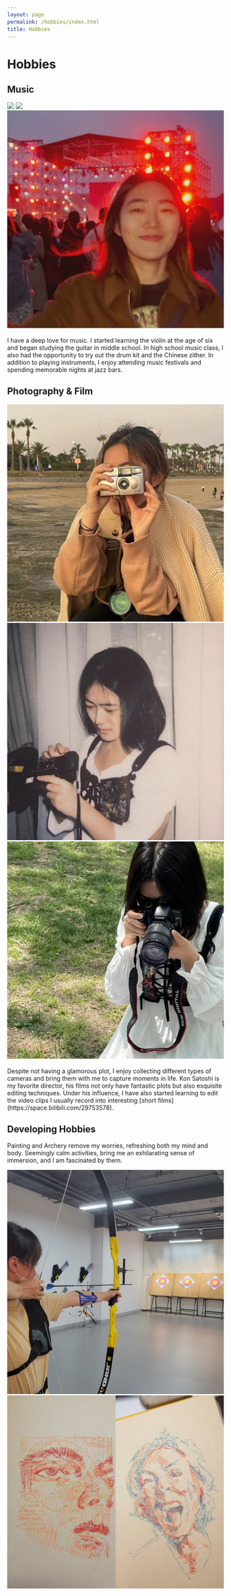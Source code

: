 ```yaml
---
layout: page
permalink: /hobbies/index.html
title: Hobbies
---
```


# Hobbies

## Music

<div class="third">
<img src="/images/swimming2.JPG">
<img src="/images/swimming.JPG">
<img src="/images/festival.JPG">
</div>
<br>I have a deep love for music. I started learning the violin at the age of six and began studying the guitar in middle school. In high school music class, I also had the opportunity to try out the drum kit and the Chinese zither. In addition to playing instruments, I enjoy attending music festivals and spending memorable nights at jazz bars.

## Photography & Film 

<div class="third">
<img src="/images/photography1.JPG">
<img src="/images/photography2.JPG">
<img src="/images/photography3.JPG">
</div>
<br>Despite not having a glamorous plot, I enjoy collecting different types of cameras and bring them with me to capture moments in life. Kon Satoshi is my favorite director, his films not only have fantastic plots but also exquisite editing techniques. Under his influence, I have also started learning to edit the video clips I usually record into interesting [short films](https://space.bilibili.com/29753578).


## Developing Hobbies

Painting and Archery remove my worries, refreshing both my mind and body. Seemingly calm activities, bring me an exhilarating sense of immersion, and I am fascinated by them.


<div class="half">
<img src="/images/archery.JPG">
<img src="/images/painting.JPG">
</div>
<br>



<!-- Calendly inline widget begin -->

<!-- <div class="calendly-inline-widget" data-url="https://calendly.com/lancecai/meet-with-lance" style="min-width:320px;height:630px;"></div>
<script type="text/javascript" src="https://assets.calendly.com/assets/external/widget.js" async></script> -->

<!-- Calendly inline widget end -->

